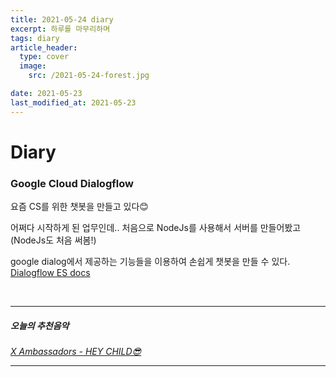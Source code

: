 ```yaml
---
title: 2021-05-24 diary
excerpt: 하루를 마무리하며
tags: diary
article_header:
  type: cover
  image:
    src: /2021-05-24-forest.jpg

date: 2021-05-23
last_modified_at: 2021-05-23
---
```


Diary
=============

###  Google Cloud Dialogflow

요즘 CS를 위한 챗봇을 만들고 있다😊

어쩌다 시작하게 된 업무인데.. 처음으로 NodeJs를 사용해서 서버를 만들어봤고 (NodeJs도 처음 써봄!)

google dialog에서 제공하는 기능들을 이용하여 손쉽게 챗봇을 만들 수 있다.
[Dialogflow ES docs](https://cloud.google.com/dialogflow/es/docs/basics "dialogflow doc")


<br />


<hr />

##### 오늘의 추천음악
[*X Ambassadors - HEY CHILD😎*](https://www.youtube.com/watch?v=ZaTVVDLWjCY "오늘의 추천음악")

<hr />

<br />

